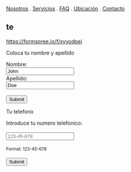 [Nosotros](./nosotros.md) . [Servicios](./servicios.md) . [FAQ](FAQ.md) . [Ubicación](ubicacion.md) . [Contacto](./contacto.md)



## te
https://formspree.io/f/xyyodpej

Coloca tu nombre y apellido

<form action="/action_page.php">
  <label for="fname">Nombre:</label><br>
  <input type="text" id="fname" name="fname" value="John"><br>
  <label for="lname">Apellido:</label><br>
  <input type="text" id="lname" name="lname" value="Doe"><br><br>
  <input type="submit" value="Submit">
</form> 

Tu telefono

<form action="/action_page.php">
  <label for="phone">Introduce tu numero telefonico:</label><br><br>
  <input type="tel" id="phone" name="phone" placeholder="123-45-678" pattern="[0-9]{3}-[0-9]{2}-[0-9]{3}" required><br><br>
  <small>Format: 123-45-678</small><br><br>
  <input type="submit" value="Submit">
</form>

</body>
</html>
